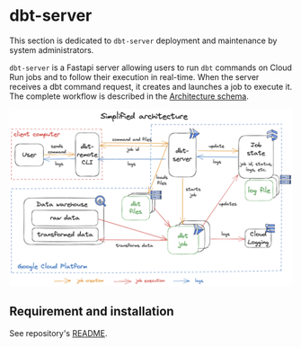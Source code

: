 # dbt-server

This section is dedicated to `dbt-server` deployment and maintenance by system administrators.

`dbt-server` is a Fastapi server allowing users to run `dbt` commands on Cloud Run jobs and to follow their execution in real-time. When the server receives a dbt command request, it creates and launches a job to execute it. The complete workflow is described in the [Architecture schema](images/dbt-remote-schema.png).


![Simplified architecture](images/dbt-remote-schema-simplified.png)


## Requirement and installation

See repository's [README][README].



[//]: #


   [gcloud]: <https://cloud.google.com/sdk/docs/install>
   [create-artifact-registry]: <https://cloud.google.com/artifact-registry/docs/repositories/create-repos>
   [terraform]: <https://www.terraform.io/>

   [dbt-server-terraform-module-repo]: <https://github.com/artefactory-fr/terraform-gcp-dbt-server/tree/add-dbt-server-terraform-code>

   [README]: <https://github.com/artefactory-fr/dbt-server/blob/main/README.md>
